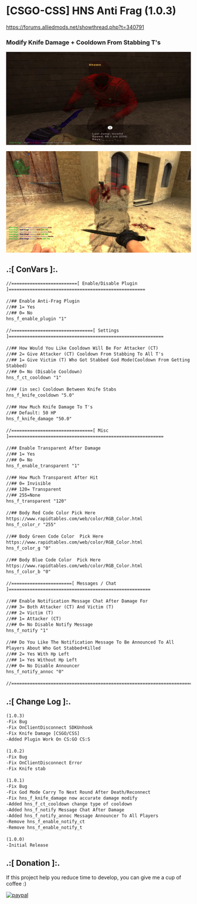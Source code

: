 # [CSGO-CSS] HNS Anti Frag (1.0.3)
https://forums.alliedmods.net/showthread.php?t=340791

### Modify Knife Damage + Cooldown From Stabbing T's

![alt text](https://github.com/oqyh/HNS-Anti-Frag/blob/main/img/Screenshot.PNG.jpg?raw=true)

![alt text](https://github.com/oqyh/HNS-Anti-Frag/blob/main/img/CSS.jpg?raw=true)


## .:[ ConVars ]:.
 ```
//=========================[ Enable/Disable Plugin ]====================================================

//## Enable Anti-Frag Plugin
//## 1= Yes
//## 0= No
hns_f_enable_plugin "1"

//===============================[ Settings ]===========================================================

//## How Would You Like Cooldown Will Be For Attacker (CT)
//## 2= Give Attacker (CT) Cooldown From Stabbing To All T's
//## 1= Give Victim (T) Who Got Stabbed God Mode(Cooldown From Getting Stabbed)
//## 0= No (Disable Cooldown)
hns_f_ct_cooldown "1"

//## (in sec) Cooldown Between Knife Stabs
hns_f_knife_cooldown "5.0"

//## How Much Knife Damage To T's 
//## Default: 50 HP
hns_f_knife_damage "50.0"

//===============================[ Misc ]===========================================================

//## Enable Transparent After Damage
//## 1= Yes
//## 0= No
hns_f_enable_transparent "1"

//## How Much Transparent After Hit
//## 0= Invisible
//## 120= Transparent
//## 255=None
hns_f_transparent "120"

//## Body Red Code Color Pick Here https://www.rapidtables.com/web/color/RGB_Color.html
hns_f_color_r "255"

//## Body Green Code Color  Pick Here https://www.rapidtables.com/web/color/RGB_Color.html
hns_f_color_g "0"

//## Body Blue Code Color  Pick Here https://www.rapidtables.com/web/color/RGB_Color.html
hns_f_color_b "0"

//=======================[ Messages / Chat ]======================================================

//## Enable Notification Message Chat After Damage For
//## 3= Both Attacker (CT) And Victim (T)
//## 2= Victim (T)
//## 1= Attacker (CT)
//## 0= No Disable Notify Message
hns_f_notify "1"

//## Do You Like The Notification Message To Be Announced To All Players About Who Got Stabbed+Killed
//## 2= Yes With Hp Left
//## 1= Yes Without Hp Left
//## 0= No Disable Announcer
hns_f_notify_annoc "0"

//===============================================================================================
```


## .:[ Change Log ]:.
```
(1.0.3)
-Fix Bug
-Fix OnClientDisconnect SDKUnhook
-Fix Knife Damage [CSGO/CSS]
-Added Plugin Work On CS:GO CS:S

(1.0.2)
-Fix Bug
-Fix OnClientDisconnect Error
-Fix Knife stab

(1.0.1)
-Fix Bug
-Fix God Mode Carry To Next Round After Death/Reconnect
-Fix hns_f_knife_damage now accurate damage modify
-Added hns_f_ct_cooldown change type of cooldown
-Added hns_f_notify Message Chat After Damage
-Added hns_f_notify_annoc Message Announcer To All Players 
-Remove hns_f_enable_notify_ct
-Remove hns_f_enable_notify_t

(1.0.0)
-Initial Release
```

## .:[ Donation ]:.

If this project help you reduce time to develop, you can give me a cup of coffee :)

[![paypal](https://www.paypalobjects.com/en_US/i/btn/btn_donateCC_LG.gif)](https://paypal.me/oQYh)
